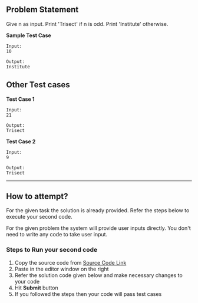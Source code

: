 ## Problem Statement
Give n as input. Print 'Trisect' if n is odd. Print 'Institute' otherwise.

**Sample Test Case**
```
Input:
10

Output:
Institute

```
## Other Test cases
**Test Case 1**
```
Input:
21

Output:
Trisect
```
**Test Case 2**
```
Input:
9

Output:
Trisect
```
---
## How to attempt?
For the given task the solution is already provided. Refer the steps below to execute your second code.

For the given problem the system will provide user inputs directly. You don't need to write any code to take user input.

### Steps to Run your second code
1. Copy the source code from [Source Code Link](https://raw.githubusercontent.com/Aartiarora22/Lab_assignments/main/P3/T1/Main.java)
2. Paste in the editor window on the right
3. Refer the solution code given below and make necessary changes to your code
4. Hit **Submit** button
5. If you followed the steps then your code will pass test cases


